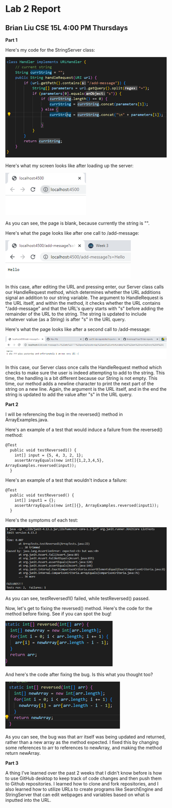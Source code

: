 # Lab 2 Report
## Brian Liu CSE 15L 4:00 PM Thursdays

**Part 1**

Here's my code for the StringServer class:

![Image](Screenshot_20230127_103412.png)

Here's what my screen looks like after loading up the server:

![Image](Screenshot_20230127_102955.png)

As you can see, the page is blank, because currently the string is "". 

Here's what the page looks like after one call to /add-message:

![Image](Screenshot_20230127_103451.png)

In this case, after editing the URL and pressing enter, our Server class calls our HandleRequest method, which determines whether the URL additions signal an addition to
our string variable. The argument to HandleRequest is the URL itself, and within the method, it checks whether the URL contains "/add-message" and that the URL's query
starts with "s" before adding the remainder of the URL to the string. The string is updated to include whatever value (as a String) is after "s" in the URL query. 

Here's what the page looks like after a second call to /add-message:

![Image](Screenshot_20230127_104210.png)

In this case, our Server class once calls the HandleRequest method which checks to make sure the user is indeed attempting to add to the string. This time, the handling
is a bit different because our String is not empty. This time, our method adds a newline character to print the next part of the string on a new line. Again, the argument
is the URL itself, and in the end the string is updated to add the value after "s" in the URL query. 

**Part 2**

I will be referencing the bug in the reversed() method in ArrayExamples.java.

Here's an example of a test that would induce a failure from the reversed() method:

```
@Test
  public void testReversed1() {
    int[] input = {5, 4, 3, 2, 1};
    assertArrayEquals(new int[]{1,2,3,4,5}, ArrayExamples.reversed(input));
  }
```

Here's an example of a test that wouldn't induce a failure:

```
@Test
  public void testReversed() {
    int[] input1 = {};
    assertArrayEquals(new int[]{}, ArrayExamples.reversed(input1));
  }
```

Here's the symptoms of each test: 

![Image](Screenshot_20230127_111015.png)

As you can see, testReversed1() failed, while testReversed() passed.

Now, let's get to fixing the reversed() method. Here's the code for the method before fixing. See if you can spot the bug!

![Image](Screenshot_20230127_113933.png)

And here's the code after fixing the bug. Is this what you thought too?

![Image](Screenshot_20230127_114325.png)

As you can see, the bug was that arr itself was being updated and returned, rather than a new array as the method expected. I fixed this by changing some references 
to arr to references to newArray, and making the method return newArray. 

**Part 3**

A thing I've learned over the past 2 weeks that I didn't know before is how to use GitHub desktop to keep track of code changes and then push them to Github
repositories. I learned how to clone and fork repositories, and I also learned how to utilize URLs to create programs like SearchEngine and StringServer that 
can edit webpages and variables based on what is inputted into the URL.
